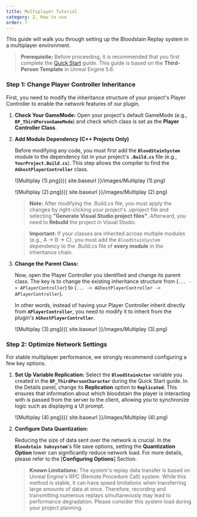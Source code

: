 ```yaml
---
title: Multiplayer Tutorial
category: 2. How to use
order: 7
---
```


This guide will walk you through setting up the Bloodstain Replay system in a multiplayer environment.

> **Prerequisite:** Before proceeding, it is recommended that you first complete the [Quick Start](./QuickStart.md) guide. This guide is based on the **Third-Person Template** in Unreal Engine 5.6.


### **Step 1: Change Player Controller Inheritance**

First, you need to modify the inheritance structure of your project's Player Controller to enable the network features of our plugin.

1.  **Check Your GameMode:** Open your project's default GameMode (e.g., **`BP_ThirdPersonGameMode`**) and check which class is set as the **Player Controller Class**.

2.  **Add Module Dependency (C++ Projects Only)**

    Before modifying any code, you must first add the **`BloodStainSystem`** module to the dependency list in your project's **`.Build.cs`** file (e.g., **`YourProject.Build.cs`**). This step allows the compiler to find the **`AGhostPlayerController`** class.

    ![Multiplay (1).png]({{ site.baseurl }}/images/Multiplay (1).png)

    ![Multiplay (2).png]({{ site.baseurl }}/images/Multiplay (2).png)

    > **Note:** After modifying the .Build.cs file, you must apply the changes by right-clicking your project's .uproject file and selecting **"Generate Visual Studio project files"**. Afterward, you need to **Rebuild** the project in Visual Studio.

    > **Important:** If your classes are inherited across multiple modules (e.g., A -> B -> C), you must add the `BloodStainSystem` dependency to the .Build.cs file of **every module** in the inheritance chain.

3.  **Change the Parent Class:**

    Now, open the Player Controller you identified and change its parent class. The key is to change the existing inheritance structure from (`... -> APlayerController`) to (`... -> AGhostPlayerController -> APlayerController`).

    In other words, instead of having your Player Controller inherit directly from **`APlayerController`**, you need to modify it to inherit from the plugin's **`AGhostPlayerController`**.

    ![Multiplay (3).png]({{ site.baseurl }}/images/Multiplay (3).png)

### **Step 2: Optimize Network Settings**

For stable multiplayer performance, we strongly recommend configuring a few key options.

1.  **Set Up Variable Replication:**
    Select the **`BloodStainActor`** variable you created in the **`BP_ThirdPersonCharacter`** during the Quick Start guide. In the Details panel, change its **Replication** option to **`Replicated`**. This ensures that information about which bloodstain the player is interacting with is passed from the server to the client, allowing you to synchronize logic such as displaying a UI prompt.

    ![Multiplay (4).png]({{ site.baseurl }}/images/Multiplay (4).png)

2.  **Configure Data Quantization:**

    Reducing the size of data sent over the network is crucial. In the **`Bloodstain Subsystem`**'s file save options, setting the **Quantization Option** lower can significantly reduce network load. For more details, please refer to the [**Configuring Options**] Section.

    > **Known Limitations:** The system's replay data transfer is based on Unreal Engine's RPC (Remote Procedure Call) system. While this method is stable, it can have speed limitations when transferring large amounts of data at once. Therefore, recording and transmitting numerous replays simultaneously may lead to performance degradation. Please consider this system load during your project planning.
